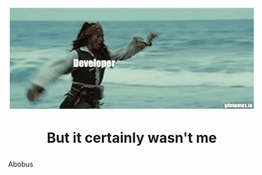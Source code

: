 <!-- Header -->
<p align="center">
    <img src='https://github.com/s1ma82/s1ma82/blob/main/src/developer-recruiters.gif'/>
</p>

# <p align='center'>**But it certainly wasn't me**</p>
Abobus
<!-- About me -->

<!-- About me -->


<!-- Еechnologies -->

<!-- Projects -->

<!-- Возьмите не работу -->
